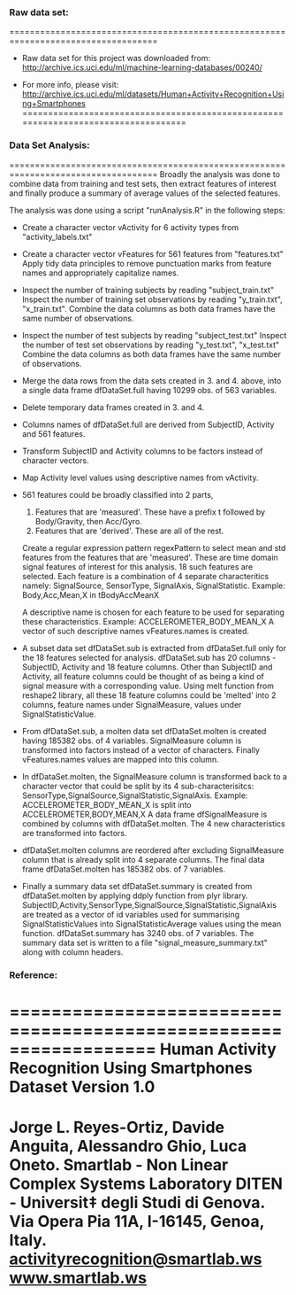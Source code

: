 ### Raw data set:
===================================================================================
* Raw data set for this project was downloaded from:
http://archive.ics.uci.edu/ml/machine-learning-databases/00240/

* For more info, please visit:
http://archive.ics.uci.edu/ml/datasets/Human+Activity+Recognition+Using+Smartphones
===================================================================================

### Data Set Analysis:
===================================================================================
Broadly the analysis was done to combine data from training and test sets, 
then extract features of interest and finally produce a summary of average values
of the selected features.

The analysis was done using a script "runAnalysis.R" in the following steps:

* Create a character vector vActivity for 6 activity types from "activity_labels.txt"

* Create a character vector vFeatures for 561 features from "features.txt"
    Apply tidy data principles to remove punctuation marks from feature names
    and appropriately capitalize names.

* Inspect the number of training subjects by reading "subject_train.txt"
    Inspect the number of training set observations 
    by reading "y_train.txt", "x_train.txt".
    Combine the data columns as both data frames have the same number of observations.
    
* Inspect the number of test subjects by reading "subject_test.txt"
    Inspect the number of test set observations by reading "y_test.txt", "x_test.txt"
    Combine the data columns as both data frames have the same number of observations.

* Merge the data rows from the data sets created in 3. and 4. above, into a single data
    frame dfDataSet.full having 10299 obs. of 563 variables.
    
* Delete temporary data frames created in 3. and 4.

* Columns names of dfDataSet.full are derived from SubjectID, Activity and 561 features.

* Transform SubjectID and Activity columns to be factors instead of character vectors.

* Map Activity level values using descriptive names from vActivity.

* 561 features could be broadly classified into 2 parts,
    1. Features that are 'measured'.
        These have a prefix t followed by Body/Gravity, then Acc/Gyro.
    2. Features that are 'derived'. These are all of the rest. 
    
    Create a regular expression pattern regexPattern to select mean and std features
    from the features that are 'measured'. These are time domain signal features of 
    interest for this analysis. 18 such features are selected.
    Each feature is a combination of 4 separate characteritics namely:
    SignalSource, SensorType, SignalAxis, SignalStatistic.
    Example: Body,Acc,Mean,X in tBodyAccMeanX
    
    A descriptive name is chosen for each feature to be used for separating these
    characteristics. Example: ACCELEROMETER_BODY_MEAN_X
    A vector of such descriptive names vFeatures.names is created.
    
* A subset data set dfDataSet.sub is extracted from dfDataSet.full
    only for the 18 features selected for analysis.
    dfDataSet.sub has 20 columns - SubjectID, Activity and 18 feature columns.
    Other than SubjectID and Activity, all feature columns could be thought of as
    being a kind of signal measure with a corresponding value. Using melt
    function from reshape2 library, all these 18 feature columns could be 'melted'
    into 2 columns, feature names under SignalMeasure, values under SignalStatisticValue.
    
* From dfDataSet.sub, a molten data set dfDataSet.molten is created having
    185382 obs. of 4 variables. SignalMeasure column is transformed into factors instead
    of a vector of characters. Finally vFeatures.names values are mapped into this column.
    
* In dfDataSet.molten, the SignalMeasure column is transformed back to a character vector
    that could be split by its 4 sub-characterisitcs:
    SensorType,SignalSource,SignalStatistic,SignalAxis.
    Example: ACCELEROMETER_BODY_MEAN_X is split into ACCELEROMETER,BODY,MEAN,X
    A data frame dfSignalMeasure is combined by columns with dfDataSet.molten.
    The 4 new characteristics are transformed into factors.
    
* dfDataSet.molten columns are reordered after excluding SignalMeasure column that is
    already split into 4 separate columns. The final data frame dfDataSet.molten has
    185382 obs. of 7 variables.
    
* Finally a summary data set dfDataSet.summary is created from dfDataSet.molten by
    applying ddply function from plyr library.
    SubjectID,Activity,SensorType,SignalSource,SignalStatistic,SignalAxis are
    treated as a vector of id variables used for summarising SignalStatisticValues
    into SignalStatisticAverage values using the mean function.
    dfDataSet.summary has 3240 obs. of 7 variables.
    The summary data set is written to a file "signal_measure_summary.txt" along with
    column headers.
    
    

### Reference:
==================================================================
Human Activity Recognition Using Smartphones Dataset
Version 1.0
==================================================================
Jorge L. Reyes-Ortiz, Davide Anguita, Alessandro Ghio, Luca Oneto.
Smartlab - Non Linear Complex Systems Laboratory
DITEN - Universit‡ degli Studi di Genova.
Via Opera Pia 11A, I-16145, Genoa, Italy.
activityrecognition@smartlab.ws
www.smartlab.ws
==================================================================
